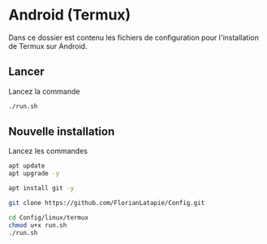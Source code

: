 # Android (Termux)

Dans ce dossier est contenu les fichiers de configuration pour l'installation de Termux sur Android.

## Lancer

Lancez la commande

```sh
./run.sh 
```

## Nouvelle installation

Lancez les commandes

```sh
apt update
apt upgrade -y

apt install git -y

git clone https://github.com/FlorianLatapie/Config.git

cd Config/linux/termux
chmod u+x run.sh
./run.sh
```
